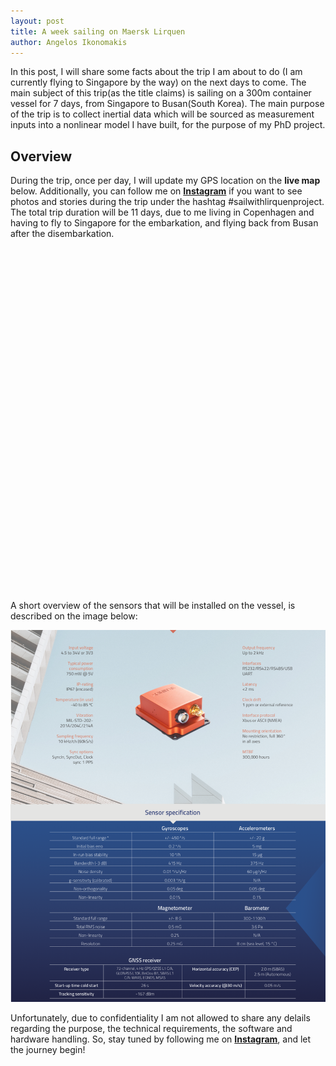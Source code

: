 ```yaml
---
layout: post
title: A week sailing on Maersk Lirquen
author: Angelos Ikonomakis
---
```

[figure_1]: ../images/Lirquen/xsens.png "Figure 1"
In this post, I will share some facts about the trip I am about to do (I am currently flying to Singapore by the way) on the next days to come. The main subject of this trip(as the title claims) is sailing on a 300m container vessel for 7 days, from Singapore to Busan(South Korea). The main purpose of the trip is to collect inertial data which will be sourced as measurement inputs into a nonlinear model I have built, for the purpose of my PhD project.

## Overview

During the trip, once per day, I will update my GPS location on the **live map** below. Additionally, you can follow me on **[Instagram](https://www.instagram.com/angelos.ikonomakis/)** if you want to see photos and stories during the trip under the hashtag #sailwithlirquenproject. The total trip duration will be 11 days, due to me living in Copenhagen and having to fly to Singapore for the embarkation, and flying back from Busan after the disembarkation. 

<style>
    #realtime_map {
    width:100%;
    height:550px;
    border:none;
}  
.lineConnect {
    fill: none;
    stroke: black;
    opacity: 1;
}
div.tooltip { 
    all:initial;
    float:right;
    width:120px;
    height: 120px;
    padding: 6px 8px;
    margin: 10px 10px 0 0;
    font: 14px/16px Arial, Helvetica, sans-serif;
    background: white;
    background: rgba(255,255,255,0.8);
    box-shadow: 0 0 15px rgba(0,0,0,0.2);
    border-radius: 5px;
}
.tooltip>h4{
    margin: 0 0 5px;
    color: #777;
}
.legend {
    all:initial;
    float:right;
    width:120px;
    height: 55px;
    padding: 6px 8px;
    margin: 160px -135px 0 0;
    font: 14px/16px Arial, Helvetica, sans-serif;
    background: white;
    background: rgba(255,255,255,0.8);
    box-shadow: 0 0 15px rgba(0,0,0,0.2);
    border-radius: 5px;
}
.legend i {
    width: 12px;
    height: 12px;
    float: left;
    margin-right: 8px;
    opacity: 0.7;
    border-radius: 6px;
}
</style>

<!-- Add Leaflet's CSS
<link rel="stylesheet" href="https://unpkg.com/leaflet@1.6.0/dist/leaflet.css" Integrity="sha512-xwE/Az9zrjBIphAcBb3F6JVqxf46+CDLwfLMHloNu6KEQCAWi6HcDUbeOfBIptF7tcCzusKFjFw2yuvEpDL9wQ=="
   crossorigin=""/>
 Make sure you put this AFTER Leaflet's CSS
 <script src="https://unpkg.com/leaflet@1.6.0/dist/leaflet.js" integrity="sha512-gZwIG9x3wUXg2hdXF6+rVkLF/0Vi9U8D2Ntg4Ga5I5BZpVkVxlJWbSQtXPSiUTtC0TjtGOmxa1AJPuV0CPthew=="
   crossorigin=""></script>-->
<link rel="stylesheet" href="https://cdn.leafletjs.com/leaflet-0.7/leaflet.css"/>
<script src="https://cdn.leafletjs.com/leaflet-0.7/leaflet.js"></script>
<script src="https://d3js.org/d3.v4.min.js" type="text/javascript"></script>
<script src="https://ajax.googleapis.com/ajax/libs/jquery/3.1.1/jquery.min.js"></script>

<div id="realtime_map"></div>

<script>
/*
 * Leaflet.Sleep
 */

/*
 * Default Button (touch devices only)
 */

L.Control.SleepMapControl = L.Control.extend({

  initialize: function(opts){
    L.setOptions(this,opts);
  },

  options: {
    position: 'topright',
    prompt: 'disable map',
    styles: {
      'backgroundColor': 'white',
      'padding': '5px',
      'border': '2px solid gray'
    }
  },

  buildContainer: function(){
    var self = this;
    var container = L.DomUtil.create('p', 'sleep-button');
    var boundEvent = this._nonBoundEvent.bind(this);
    container.appendChild( document.createTextNode( this.options.prompt ));
    L.DomEvent.addListener(container, 'click', boundEvent);
    L.DomEvent.addListener(container, 'touchstart', boundEvent);

    Object.keys(this.options.styles).map(function(key) {
      container.style[key] = self.options.styles[key];
    });

    return (this._container = container);
  },

  onAdd: function () {
    return this._container || this.buildContainer();
  },

  _nonBoundEvent: function(e) {
    L.DomEvent.stop(e);
    if (this._map) this._map.sleep._sleepMap();
    return false;
  }

});

L.Control.sleepMapControl = function(){
  return new L.Control.SleepMapControl();
};


/*
 * The Sleep Handler
 */

L.Map.mergeOptions({
  sleep: true,
  sleepTime: 750,
  wakeTime: 750,
  wakeMessageTouch: 'Touch to Wake',
  sleepNote: true,
  hoverToWake: true,
  sleepOpacity:.7,
  sleepButton: L.Control.sleepMapControl
});

L.Map.Sleep = L.Handler.extend({

  addHooks: function () {
    var self = this;
    this.sleepNote = L.DomUtil.create('p', 'sleep-note', this._map._container);
    this._enterTimeout = null;
    this._exitTimeout = null;

    /*
     * If the device has only a touchscreen we will never get
     * a mouseout event, so we add an extra button to put the map
     * back to sleep manually.
     *
     * a custom control/button can be provided by the user
     * with the map's `sleepButton` option
     */
    this._sleepButton = this._map.options.sleepButton();

    if (this._map.tap) {
      this._map.addControl(this._sleepButton);
    }

    var mapStyle = this._map._container.style;
    mapStyle.WebkitTransition += 'opacity .5s';
    mapStyle.MozTransition += 'opacity .5s';

    this._setSleepNoteStyle();
    this._sleepMap();
  },

  removeHooks: function () {
    if (!this._map.scrollWheelZoom.enabled()){
      this._map.scrollWheelZoom.enable();
    }
    if (this._map.tap && !this._map.tap.enabled()) {
      this._map.touchZoom.enable();
      this._map.dragging.enable();
      this._map.tap.enable();
    }
    L.DomUtil.setOpacity( this._map._container, 1);
    L.DomUtil.setOpacity( this.sleepNote, 0);
    this._removeSleepingListeners();
    this._removeAwakeListeners();
  },

  _setSleepNoteStyle: function() {
    var noteString = '';
    var style = this.sleepNote.style;

    if(this._map.tap) {
      noteString = this._map.options.wakeMessageTouch;
    } else if (this._map.options.wakeMessage) {
      noteString = this._map.options.wakeMessage;
    } else if (this._map.options.hoverToWake) {
      noteString = 'click or hover to wake the map';
    } else {
      noteString = 'click to wake';
    }

    if( this._map.options.sleepNote ){
      this.sleepNote.appendChild(document.createTextNode( noteString ));
      style.pointerEvents = 'none';
      style.maxWidth = '180px';
      style.transitionDuration = '.2s';
      style.zIndex = 5000;
      style.opacity = '.6';
      style.margin = 'auto';
      style.textAlign = 'center';
      style.borderRadius = '4px';
      style.top = '50%';
      style.position = 'relative';
      style.padding = '5px';
      style.border = 'solid 2px black';
      style.color = 'black';
      style.background = 'white';

      if(this._map.options.sleepNoteStyle) {
        var noteStyleOverrides = this._map.options.sleepNoteStyle;
        Object.keys(noteStyleOverrides).map(function(key) {
          style[key] = noteStyleOverrides[key];
        });
      }
    }
  },

  _wakeMap: function (e) {
    this._stopWaiting();
    this._map.scrollWheelZoom.enable();
    if (this._map.tap) {
      this._map.touchZoom.enable();
      this._map.dragging.enable();
      this._map.tap.enable();
      this._map.addControl(this._sleepButton);
    }
    L.DomUtil.setOpacity( this._map._container, 1);
    this.sleepNote.style.opacity = 0;
    this._addAwakeListeners();
  },

  _sleepMap: function () {
    this._stopWaiting();
    this._map.scrollWheelZoom.disable();

    if (this._map.tap) {
      this._map.touchZoom.disable();
      this._map.dragging.disable();
      this._map.tap.disable();
      this._map.removeControl(this._sleepButton);
    }

    L.DomUtil.setOpacity( this._map._container, this._map.options.sleepOpacity);
    this.sleepNote.style.opacity = .4;
    this._addSleepingListeners();
  },

  _wakePending: function () {
    this._map.once('mousedown', this._wakeMap, this);
    if (this._map.options.hoverToWake){
      var self = this;
      this._map.once('mouseout', this._sleepMap, this);
      self._enterTimeout = setTimeout(function(){
          self._map.off('mouseout', self._sleepMap, self);
          self._wakeMap();
      } , self._map.options.wakeTime);
    }
  },

  _sleepPending: function () {
    var self = this;
    self._map.once('mouseover', self._wakeMap, self);
    self._exitTimeout = setTimeout(function(){
        self._map.off('mouseover', self._wakeMap, self);
        self._sleepMap();
    } , self._map.options.sleepTime);
  },

  _addSleepingListeners: function(){
    this._map.once('mouseover', this._wakePending, this);
    this._map.tap &&
      this._map.once('click', this._wakeMap, this);
  },

  _addAwakeListeners: function(){
    this._map.once('mouseout', this._sleepPending, this);
  },

  _removeSleepingListeners: function(){
    this._map.options.hoverToWake &&
      this._map.off('mouseover', this._wakePending, this);
    this._map.off('mousedown', this._wakeMap, this);
    this._map.tap &&
      this._map.off('click', this._wakeMap, this);
  },

  _removeAwakeListeners: function(){
    this._map.off('mouseout', this._sleepPending, this);
  },

  _stopWaiting: function () {
    this._removeSleepingListeners();
    this._removeAwakeListeners();
    var self = this;
    if(this._enterTimeout) clearTimeout(self._enterTimeout);
    if(this._exitTimeout) clearTimeout(self._exitTimeout);
    this._enterTimeout = null;
    this._exitTimeout = null;
  }
});

L.Map.addInitHook('addHandler', 'sleep', L.Map.Sleep);

// The center must be updated whenever I put a new coordinate on the map
var center = [22.46,111.50]

var mymap = L.map('realtime_map').setView(center, 4);
        L.tileLayer('https://api.mapbox.com/styles/v1/{id}/tiles/{z}/{x}/{y}?access_token={accessToken}', {
    attribution: 'Map data &copy; <a href="https://www.openstreetmap.org/">OpenStreetMap</a> contributors, <a href="https://creativecommons.org/licenses/by-sa/2.0/">CC-BY-SA</a>, Imagery © <a href="https://www.mapbox.com/">Mapbox</a>',
    maxZoom: 18,
    id: 'mapbox/streets-v11',
    accessToken: 'pk.eyJ1Ijoib2lrb25hbmciLCJhIjoiY2ozM2RjcjIyMDBjODJ3bzh3bnRyOHBxMyJ9.nQH16WG-DcBB_TQEEJiuCA'
}).addTo(mymap);

// Create starting marker
var marker_start = L.marker([1.274548, 103.758484]).addTo(mymap);
marker_start.bindPopup("<b>Starting Point!</b>").openPopup();

// Create finishing marker
var marker_finish = L.marker([35.11, 129.05]).addTo(mymap);
marker_finish.bindPopup("<b>Finishing Point!</b>").openPopup();

//  Initialize the SVG layer (OLD CSS)
mymap._initPathRoot() 

/* We simply pick up the SVG from the map object (OLD CSS)*/
var svg = d3.select("#realtime_map").select("svg"),
g = svg.append("g");

// Define the div for the tooltip
var div = d3.select("#realtime_map")
            .append("div") 
            .attr("class", "tooltip")       
            .style("opacity", .9);

// Add a starting message
div.html("<h4>Live Location</h4>"+ "<br/>" + "Hover over a point");

// Define the div for the legend
var legend = d3.select("#realtime_map")
               .append("div")
               .attr("class", "legend")
               .style("opacity", .9);
               
// Add a starting message
legend.html('<i style="background: green"></i>' + 'Starting Point' + '<br/>' + 
            '<i style="background: yellow"></i>' + 'Daily Update' + '<br/>' +
            '<i style="background: red"></i>' + 'Finish Point');
            
// Hardcode the values of the csv
var csv = `day,date,lat,lon,state
0,2019-12-09 08:59:00,1.274548,103.758484,0
1,2019-12-10 21:42:00,1.273252,103.9429,1
2,2019-12-11 21:00:00,2.6905,105.145,1
`;
//1,2017-07-05 22:21:22,4.745150538820687,108.09010738495566,1
//2,2017-07-06 23:42:11,10.246243937711045,112.47736388487485,1

var collection = d3.csvParse(csv);

// Stream transform. transforms geometry before passing it to
// listener. Can be used in conjunction with d3.geoPath
// to implement the transform.
var transform = d3.geoTransform({point: projectPoint});

//d3.geoPath translates GeoJSON to SVG path codes.
//essentially a path generator. In this case it's
// a path generator referencing our custom "projection"
// which is the Leaflet method latLngToLayerPoint inside
// our function called projectPoint
var path = d3.geoPath().projection(transform);

// Add a LatLng object to each item in the dataset
collection.forEach(function(d) {
d.LatLng = new L.LatLng(d.lat,
d.lon)
})

// For simplicity I hard-coded this! I'm taking
// the first object (the origin)
// and destination and adding them separately to
// better style them.
// var startpoint = collection[0]
// var endpoint = collection[collection.state==0]
// console.log(endpoint)
// Add the points of the days excluding the starting and finishing day
var feature = g.selectAll("path")
.data(collection)
.enter().append("circle")
.style("fill", function(d) {
if(+d.state == 0){
return 'green'
}
else if(+d.state == 1){
return 'yellow'
}
else if(+d.state == 2){
return 'red'
}
})  
.style("opacity", function(d) {
if(+d.state == 0){
return 1
}
else if(+d.state == 1){
return 0.7
}
else if(+d.state == 2){
return 0.8
}
})   
.attr("r", function(d) {
if(+d.state == 0){
return 10
}
else if(+d.state == 1){
return 5
}
else if(+d.state == 2){
return 10
}
})
.on("mouseover", mouseover)
.on("mouseout" , mouseout);


// Here we will make the points into a single
// line/path. Note that we surround the featuresdata
// with [] to tell d3 to treat all the points as a
// single line. For now these are basically points
// but below we set the "d" attribute using the 
// line creator function from above.
var linePath = g.selectAll(".lineConnect")
.data([collection])
.enter()
.append("path")
.attr("class", "lineConnect");

// Here we're creating a FUNCTION to generate a line
// from input points. Since input points will be in 
// Lat/Long they need to be converted to map units
// with applyLatLngToLayer
var toLine = d3.line()
.x(function(d) {
return applyLatLngToLayer(d).x
})
.y(function(d) {
return applyLatLngToLayer(d).y
})
.curve(d3.curveCardinal);


mymap.on("viewreset", update);
update();

// Create a function to handle the layers on zoum in and out
function update() {
feature.attr("transform", 
function(d) { 
return "translate("+ 
mymap.latLngToLayerPoint(d.LatLng).x +","+ 
mymap.latLngToLayerPoint(d.LatLng).y +")";
}
)
linePath.attr("d", toLine)
} // close update

// Create a function to handle the tip on mouseover
function mouseover(d){
        if(+d.state == 0){
            // Write staff on tooltip
            div.html("<h4>Realtime Location</h4>" + "<br/>" + "<strong>Starting point!</strong>"+ "<br/>" + "Date: " + d.date + " UTC")  
        }
        else if(+d.state == 1){
            // Write staff on tooltip
            div.html("<h4>Realtime Location</h4>" + "<br/>" + "Day " + d.day + "<br/>" + "Date: " + d.date + " UTC")  
        }
        else if(+d.state == 2){
            // Write staff on tooltip
            div.html("<h4>Realtime Location</h4>" + "<br/>" + "<strong>Finish point</strong>" + "<br/>" + "Total Days " + d.day + "<br/>" + "Date: " + d.date + " UTC")  
        }
        // Show tooltip
        div.transition()    
           .duration(200)    
           .style("opacity", .9);

        // Place the tooltip
        // div.style("left", (d3.event.pageX) + "px")   
        //    .style("top", (d3.event.pageY - 28) + "px");
}// close mouseover
// Create a function to handle the tip on mouseout
function mouseout(d){
        // remove the tip
        div.transition()
           .duration(500)
           .style("opacity", .9); 

        div.html("<h4>Realtime Location</h4>"+ "<br/>" + "Hover over a point");
}// close mouseout
// Use Leaflet to implement a D3 geometric transformation.
// the latLngToLayerPoint is a Leaflet conversion method:
//Returns the map layer point that corresponds to the given geographical
// coordinates (useful for placing overlays on the map).
function projectPoint(x, y) {
    var point = mymap.latLngToLayerPoint(new L.LatLng(y, x));
    this.stream.point(point.x, point.y);
}  // close projectPoint  

// similar to projectPoint this function converts lat/long to
// svg coordinates except that it accepts a point from our 
// GeoJSON
function applyLatLngToLayer(d) {
    var y = d.lat
    var x = d.lon
    return mymap.latLngToLayerPoint(new L.LatLng(y, x));
} // close applyLatLngToLayer
</script>

A short overview of the sensors that will be installed on the vessel, is described on the image below:

![xsens_overview][figure_1]

Unfortunately, due to confidentiality I am not allowed to share any delails regarding the purpose, the technical requirements, the software and hardware handling. So, stay tuned by following me on **[Instagram](https://www.instagram.com/angelos.ikonomakis/)**, and let the journey begin! 


